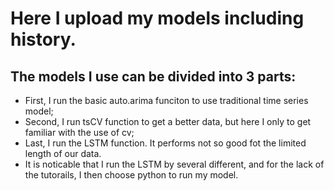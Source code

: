 # Here I upload my models including history.
## The models I use can be divided into 3 parts:

* First, I run the basic auto.arima funciton to use traditional time series model;
* Second, I run tsCV function to get a better data, but here I only to get familiar with the use of cv;
* Last, I run the LSTM function. It performs not so good fot the limited length of our data.
* It is noticable that I run the LSTM by several different, and for the lack of the tutorails, I then choose python to run my model.

